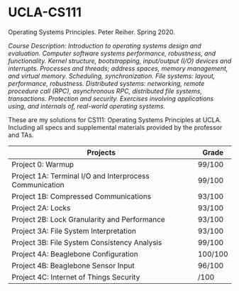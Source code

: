 # UCLA-CS111
Operating Systems Principles. Peter Reiher. Spring 2020.

*Course Description: Introduction to operating systems design and evaluation. Computer software systems performance, robustness, and functionality. Kernel structure, bootstrapping, input/output (I/O) devices and interrupts. Processes and threads; address spaces, memory management, and virtual memory. Scheduling, synchronization. File systems: layout, performance, robustness. Distributed systems: networking, remote procedure call (RPC), asynchronous RPC, distributed file systems, transactions. Protection and security. Exercises involving applications using, and internals of, real-world operating systems.*

These are my solutions for CS111: Operating Systems Principles at UCLA. Including all specs and supplemental materials provided by the professor and TAs.

Projects | Grade
-------- | -------------
Project 0: Warmup | 99/100
Project 1A: Terminal I/O and Interprocess Communication | 99/100
Project 1B: Compressed Communications | 93/100
Project 2A: Locks | 93/100
Project 2B: Lock Granularity and Performance | 93/100
Project 3A: File System Interpretation | 93/100
Project 3B: File System Consistency Analysis | 99/100
Project 4A: Beaglebone Configuration | 100/100
Project 4B: Beaglebone Sensor Input | 96/100
Project 4C: Internet of Things Security | /100
